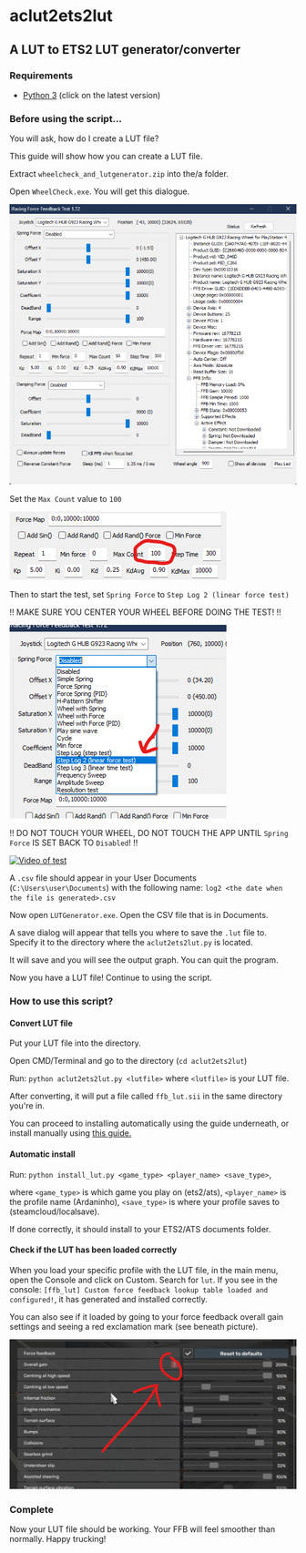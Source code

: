 # aclut2ets2lut
## A LUT to ETS2 LUT generator/converter
### Requirements
- [Python 3](https://www.python.org/downloads/) (click on the latest version)
### Before using the script...
You will ask, how do I create a LUT file?

This guide will show how you can create a LUT file.

Extract `wheelcheck_and_lutgenerator.zip` into the/a folder.

Open `WheelCheck.exe`. You will get this dialogue.

![WheelCheck dialogue](https://github.com/Ardaninho/aclut2ets2lut/blob/main/res/wheelcheckdialog.png?raw=true)

Set the `Max Count` value to `100`

![Max Count](https://github.com/Ardaninho/aclut2ets2lut/blob/main/res/maxforce.png?raw=true)

Then to start the test, set `Spring Force` to `Step Log 2 (linear force test)`

!! MAKE SURE YOU CENTER YOUR WHEEL BEFORE DOING THE TEST! !!

![Step Log Test](https://github.com/Ardaninho/aclut2ets2lut/blob/main/res/test%20steplog.png?raw=true)

!! DO NOT TOUCH YOUR WHEEL, DO NOT TOUCH THE APP UNTIL `Spring Force` IS SET BACK TO `Disabled`! !!

[![Video of test](https://img.youtube.com/vi/BpOuInXHJP0/0.jpg)](https://www.youtube.com/watch?v=BpOuInXHJP0)

A `.csv` file should appear in your User Documents (`C:\Users\user\Documents`) with the following name: `log2 <the date when the file is generated>.csv`

Now open `LUTGenerator.exe`. Open the CSV file that is in Documents.

A save dialog will appear that tells you where to save the `.lut` file to. Specify it to the directory where the `aclut2ets2lut.py` is located.

It will save and you will see the output graph. You can quit the program.

Now you have a LUT file! Continue to using the script.
### How to use this script?
#### Convert LUT file
Put your LUT file into the directory.

Open CMD/Terminal and go to the directory (`cd aclut2ets2lut`)

Run: `python aclut2ets2lut.py <lutfile>` where `<lutfile>` is your LUT file.

After converting, it will put a file called `ffb_lut.sii` in the same directory you're in.

You can proceed to installing automatically using the guide underneath, or install manually using [this guide.](https://modding.scssoft.com/wiki/Documentation/Engine/Advanced_input_configuration/Force_feedback_LUT#Usage)
#### Automatic install
Run: `python install_lut.py <game_type> <player_name> <save_type>`, 

where `<game_type>` is which game you play on (ets2/ats), `<player_name>` is the profile name (Ardaninho), `<save_type>` is where your profile saves to (steamcloud/localsave).

If done correctly, it should install to your ETS2/ATS documents folder.

#### Check if the LUT has been loaded correctly
When you load your specific profile with the LUT file, in the main menu, open the Console and click on Custom. Search for `lut`. If you see in the console: `[ffb_lut] Custom force feedback lookup table loaded and configured!`, it has generated and installed correctly. 

You can also see if it loaded by going to your force feedback overall gain settings and seeing a red exclamation mark (see beneath picture).

![Exclamation mark picture](https://github.com/Ardaninho/aclut2ets2lut/blob/main/res/exclmark.png?raw=true)
### Complete
Now your LUT file should be working. Your FFB will feel smoother than normally. Happy trucking!
